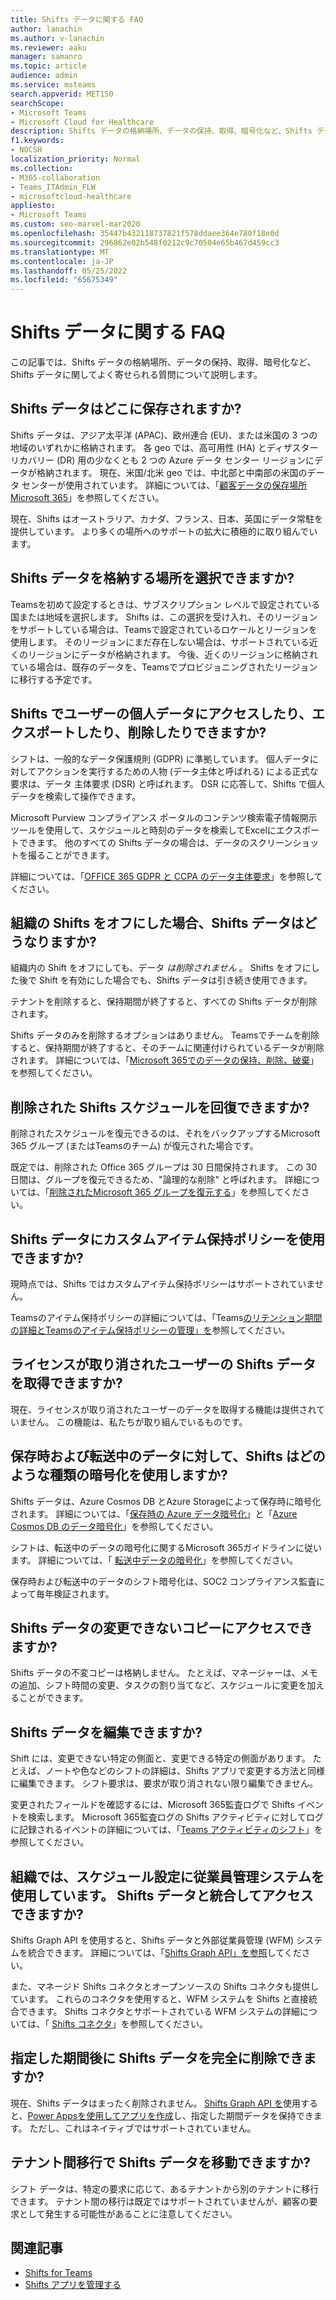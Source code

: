 ```yaml
---
title: Shifts データに関する FAQ
author: lanachin
ms.author: v-lanachin
ms.reviewer: aaku
manager: samanro
ms.topic: article
audience: admin
ms.service: msteams
search.appverid: MET150
searchScope:
- Microsoft Teams
- Microsoft Cloud for Healthcare
description: Shifts データの格納場所、データの保持、取得、暗号化など、Shifts データに関してよく寄せられる質問への回答を取得します。
f1.keywords:
- NOCSH
localization_priority: Normal
ms.collection:
- M365-collaboration
- Teams_ITAdmin_FLW
- microsoftcloud-healthcare
appliesto:
- Microsoft Teams
ms.custom: seo-marvel-mar2020
ms.openlocfilehash: 35447b432118737821f578ddaee364e780f18e0d
ms.sourcegitcommit: 296862e02b548f0212c9c70504e65b467d459cc3
ms.translationtype: MT
ms.contentlocale: ja-JP
ms.lasthandoff: 05/25/2022
ms.locfileid: "65675349"
---
```

# <a name="shifts-data-faq"></a>Shifts データに関する FAQ

この記事では、Shifts データの格納場所、データの保持、取得、暗号化など、Shifts データに関してよく寄せられる質問について説明します。

## <a name="where-is-shifts-data-stored"></a>Shifts データはどこに保存されますか?

Shifts データは、アジア太平洋 (APAC)、欧州連合 (EU)、または米国の 3 つの地域のいずれかに格納されます。 各 geo では、高可用性 (HA) とディザスター リカバリー (DR) 用の少なくとも 2 つの Azure データ センター リージョンにデータが格納されます。 現在、米国/北米 geo では、中北部と中南部の米国のデータ センターが使用されています。 詳細については、「[顧客データの保存場所Microsoft 365](/microsoft-365/enterprise/o365-data-locations)」を参照してください。

現在、Shifts はオーストラリア、カナダ、フランス、日本、英国にデータ常駐を提供しています。 より多くの場所へのサポートの拡大に積極的に取り組んでいます。

## <a name="can-i-choose-where-shifts-data-is-stored"></a>Shifts データを格納する場所を選択できますか?

Teamsを初めて設定するときは、サブスクリプション レベルで設定されている国または地域を選択します。 Shifts は、この選択を受け入れ、そのリージョンをサポートしている場合は、Teamsで設定されているロケールとリージョンを使用します。 そのリージョンにまだ存在しない場合は、サポートされている近くのリージョンにデータが格納されます。 今後、近くのリージョンに格納されている場合は、既存のデータを、Teamsでプロビジョニングされたリージョンに移行する予定です。

## <a name="can-i-access-and-export-or-delete-a-users-personal-data-in-shifts"></a>Shifts でユーザーの個人データにアクセスしたり、エクスポートしたり、削除したりできますか?

シフトは、一般的なデータ保護規則 (GDPR) に準拠しています。 個人データに対してアクションを実行するための人物 (データ主体と呼ばれる) による正式な要求は、データ 主体要求 (DSR) と呼ばれます。 DSR に応答して、Shifts で個人データを検索して操作できます。

Microsoft Purview コンプライアンス ポータルのコンテンツ検索電子情報開示ツールを使用して、スケジュールと時刻のデータを検索してExcelにエクスポートできます。 他のすべての Shifts データの場合は、データのスクリーンショットを撮ることができます。

詳細については、「[OFFICE 365 GDPR と CCPA のデータ主体要求](/microsoft-365/compliance/gdpr-dsr-office365)」を参照してください。

## <a name="what-happens-to-shifts-data-if-i-turn-off-shifts-for-my-organization"></a>組織の Shifts をオフにした場合、Shifts データはどうなりますか?

組織内の Shift をオフにしても、データ *は削除されません* 。 Shifts をオフにした後で Shift を有効にした場合でも、Shifts データは引き続き使用できます。

テナントを削除すると、保持期間が終了すると、すべての Shifts データが削除されます。

Shifts データのみを削除するオプションはありません。 Teamsでチームを削除すると、保持期間が終了すると、そのチームに関連付けられているデータが削除されます。 詳細については、「[Microsoft 365でのデータの保持、削除、破棄](/compliance/assurance/assurance-data-retention-deletion-and-destruction-overview)」を参照してください。

## <a name="can-i-recover-a-shifts-schedule-that-was-deleted"></a>削除された Shifts スケジュールを回復できますか?

削除されたスケジュールを復元できるのは、それをバックアップするMicrosoft 365 グループ (またはTeamsのチーム) が復元された場合です。

既定では、削除された Office 365 グループは 30 日間保持されます。 この 30 日間は、グループを復元できるため、"論理的な削除" と呼ばれます。 詳細については、「[削除されたMicrosoft 365 グループを復元する](/microsoft-365/admin/create-groups/restore-deleted-group?tabs=admin-center)」を参照してください。

## <a name="can-i-use-custom-retention-policies-for-shifts-data"></a>Shifts データにカスタムアイテム保持ポリシーを使用できますか?

現時点では、Shifts ではカスタムアイテム保持ポリシーはサポートされていません。

Teamsのアイテム保持ポリシーの詳細については、「Teams[のリテンション期間の詳細とTeams](/microsoft-365/compliance/retention-policies-teams)[のアイテム保持ポリシーの管理」を](../../retention-policies.md)参照してください。

## <a name="can-i-retrieve-shifts-data-for-a-user-whose-license-was-revoked"></a>ライセンスが取り消されたユーザーの Shifts データを取得できますか?

現在、ライセンスが取り消されたユーザーのデータを取得する機能は提供されていません。 この機能は、私たちが取り組んでいるものです。

## <a name="what-type-of-encryption-does-shifts-use-for-data-at-rest-and-in-transit"></a>保存時および転送中のデータに対して、Shifts はどのような種類の暗号化を使用しますか?

Shifts データは、Azure Cosmos DB とAzure Storageによって保存時に暗号化されます。 詳細については、「[保存時の Azure データ暗号化](/azure/security/fundamentals/encryption-atrest)」と「[Azure Cosmos DB のデータ暗号化](/azure/cosmos-db/database-encryption-at-rest)」を参照してください。

シフトは、転送中のデータの暗号化に関するMicrosoft 365ガイドラインに従います。 詳細については、「 [転送中データの暗号化](/compliance/assurance/assurance-encryption-in-transit)」を参照してください。

保存時および転送中のデータのシフト暗号化は、SOC2 コンプライアンス監査によって毎年検証されます。

## <a name="can-i-access-immutable-copies-of-shifts-data"></a>Shifts データの変更できないコピーにアクセスできますか?

Shifts データの不変コピーは格納しません。 たとえば、マネージャーは、メモの追加、シフト時間の変更、タスクの割り当てなど、スケジュールに変更を加えることができます。

## <a name="can-shifts-data-be-edited"></a>Shifts データを編集できますか?

Shift には、変更できない特定の側面と、変更できる特定の側面があります。 たとえば、ノートや色などのシフトの詳細は、Shifts アプリで変更する方法と同様に編集できます。 シフト要求は、要求が取り消されない限り編集できません。

変更されたフィールドを確認するには、Microsoft 365監査ログで Shifts イベントを検索します。 Microsoft 365監査ログの Shifts アクティビティに対してログに記録されるイベントの詳細については、「[Teams アクティビティのシフト](../../audit-log-events.md#shifts-in-teams-activities)」を参照してください。

## <a name="my-organization-uses-a-workforce-management-system-for-scheduling-can-we-integrate-with-and-access-shifts-data"></a>組織では、スケジュール設定に従業員管理システムを使用しています。 Shifts データと統合してアクセスできますか?

Shifts Graph API を使用すると、Shifts データと外部従業員管理 (WFM) システムを統合できます。 詳細については、「[Shifts Graph API」を参照](/graph/api/resources/shift)してください。

また、マネージド Shifts コネクタとオープンソースの Shifts コネクタも提供しています。 これらのコネクタを使用すると、WFM システムを Shifts と直接統合できます。 Shifts コネクタとサポートされている WFM システムの詳細については、「 [Shifts コネクタ](shifts-connectors.md)」を参照してください。

## <a name="can-shifts-data-be-deleted-permanently-after-a-specified-period-of-time"></a>指定した期間後に Shifts データを完全に削除できますか?

現在、Shifts データはまったく削除されません。 [Shifts Graph API を](/graph/api/resources/shift)使用すると、[Power Appsを使用してアプリを作成](/powerapps/maker/)し、指定した期間データを保持できます。 ただし、これはネイティブではサポートされていません。

## <a name="can-shifts-data-be-moved-in-a-tenant-to-tenant-migration"></a>テナント間移行で Shifts データを移動できますか?

シフト データは、特定の要求に応じて、あるテナントから別のテナントに移行できます。 テナント間の移行は既定ではサポートされていませんが、顧客の要求として発生する可能性があることに注意してください。

## <a name="related-articles"></a>関連記事

- [Shifts for Teams](../shifts-for-teams-landing-page.md)
- [Shifts アプリを管理する](manage-the-shifts-app-for-your-organization-in-teams.md)

